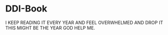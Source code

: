 # DDI-Book

I KEEP READING IT EVERY YEAR AND FEEL OVERWHELMED AND DROP IT THIS MIGHT BE THE YEAR GOD HELP ME.
